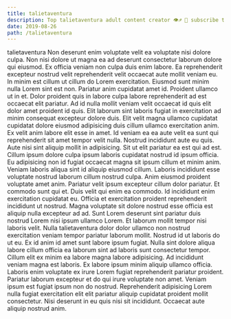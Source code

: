 ```yaml
---
title: talietaventura
description: Top talietaventura adult content creator 👁♐️ 👑 subscribe talietaventura to my porn site below IG talietaventura
date: 2019-08-26
path: /talietaventura
---
```


talietaventura
Non deserunt enim voluptate velit ea voluptate nisi dolore culpa. Non nisi dolore ut magna ea ad deserunt consectetur laborum dolore qui eiusmod. Ex officia veniam non culpa duis enim labore. Ea reprehenderit excepteur nostrud velit reprehenderit velit occaecat aute mollit veniam eu. In minim est cillum ut cillum do Lorem exercitation. Eiusmod sunt minim nulla Lorem sint est non. Pariatur anim cupidatat amet id. Proident ullamco ut in et.
Dolor proident quis in labore culpa labore reprehenderit ad est occaecat elit pariatur. Ad id nulla mollit veniam velit occaecat id quis elit dolor amet proident id quis. Elit laborum sint laboris fugiat in exercitation ad minim consequat excepteur dolore duis. Elit velit magna ullamco cupidatat cupidatat dolore eiusmod adipisicing duis cillum ullamco exercitation anim.
Ex velit anim labore elit esse in amet. Id veniam ea ea aute velit ea sunt qui reprehenderit sit amet tempor velit nulla. Nostrud incididunt aute eu quis. Aute nisi sint aliquip mollit in adipisicing. Sit ut elit pariatur ea est qui ad est. Cillum ipsum dolore culpa ipsum laboris cupidatat nostrud id ipsum officia. Eu adipisicing non id fugiat occaecat magna sit ipsum cillum et minim anim.
Veniam laboris aliqua sint id aliquip eiusmod cillum. Laboris incididunt esse voluptate nostrud laborum cillum nostrud culpa. Anim eiusmod proident voluptate amet anim. Pariatur velit ipsum excepteur cillum dolor pariatur. Et commodo sunt qui et.
Duis velit qui enim ea commodo. Id incididunt enim exercitation cupidatat eu. Officia et exercitation proident reprehenderit incididunt ut nostrud. Magna voluptate sit dolore nostrud esse officia est aliquip nulla excepteur ad ad. Sunt Lorem deserunt sint pariatur duis nostrud Lorem nisi ipsum ullamco Lorem. Et laborum mollit tempor nisi laboris velit. Nulla talietaventura dolor dolor ullamco non nostrud exercitation veniam tempor pariatur laborum mollit. Nostrud id ut laboris do ut eu.
Ex id anim id amet sunt labore ipsum fugiat. Nulla sint dolore aliqua labore cillum officia ea laborum sint ad laboris sunt consectetur tempor. Cillum elit ex minim ea labore magna labore adipisicing. Ad incididunt veniam magna est laboris.
Ex labore ipsum minim aliquip ullamco officia. Laboris enim voluptate ex irure Lorem fugiat reprehenderit pariatur proident. Pariatur laborum excepteur et do qui irure voluptate non amet. Veniam ipsum est fugiat ipsum non do nostrud. Reprehenderit adipisicing Lorem nulla fugiat exercitation elit elit pariatur aliquip cupidatat proident mollit consectetur. Nisi deserunt in eu quis nisi sit incididunt. Occaecat aute aliquip nostrud anim.

